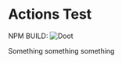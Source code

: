 # Actions Test

NPM BUILD: ![Doot](https://github.com/aclifton-pillar/ActionsTest/workflows/NPM%20Build/badge.svg)

Something something something
